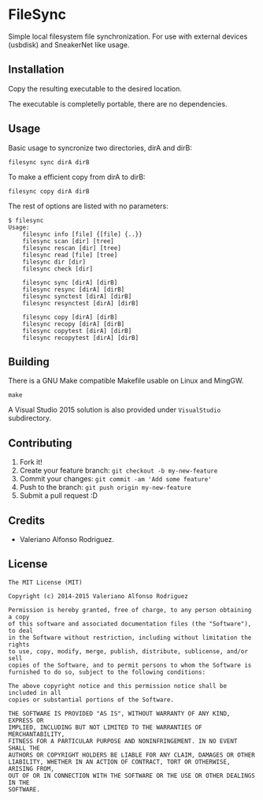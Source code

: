 # FileSync
Simple local filesystem file synchronization. For use with external devices (usbdisk) and SneakerNet like usage.

## Installation
Copy the resulting executable to the desired location.

The executable is completelly portable, there are no dependencies.

## Usage
Basic usage to syncronize two directories, dirA and dirB:

    filesync sync dirA dirB

To make a efficient copy from dirA to dirB:

    filesync copy dirA dirB

The rest of options are listed with no parameters:

    $ filesync
    Usage:
        filesync info [file] {[file] {..}}
        filesync scan [dir] [tree]
        filesync rescan [dir] [tree]
        filesync read [file] [tree]
        filesync dir [dir]
        filesync check [dir]

        filesync sync [dirA] [dirB]
        filesync resync [dirA] [dirB]
        filesync synctest [dirA] [dirB]
        filesync resynctest [dirA] [dirB]

        filesync copy [dirA] [dirB]
        filesync recopy [dirA] [dirB]
        filesync copytest [dirA] [dirB]
        filesync recopytest [dirA] [dirB]

## Building
There is a GNU Make compatible Makefile usable on Linux and MingGW.

    make

A Visual Studio 2015 solution is also provided under `VisualStudio` subdirectory.

## Contributing
1. Fork it!
2. Create your feature branch: `git checkout -b my-new-feature`
3. Commit your changes: `git commit -am 'Add some feature'`
4. Push to the branch: `git push origin my-new-feature`
5. Submit a pull request :D

## Credits
* Valeriano Alfonso Rodriguez.

## License

    The MIT License (MIT)

    Copyright (c) 2014-2015 Valeriano Alfonso Rodriguez

    Permission is hereby granted, free of charge, to any person obtaining a copy
    of this software and associated documentation files (the "Software"), to deal
    in the Software without restriction, including without limitation the rights
    to use, copy, modify, merge, publish, distribute, sublicense, and/or sell
    copies of the Software, and to permit persons to whom the Software is
    furnished to do so, subject to the following conditions:

    The above copyright notice and this permission notice shall be included in all
    copies or substantial portions of the Software.

    THE SOFTWARE IS PROVIDED "AS IS", WITHOUT WARRANTY OF ANY KIND, EXPRESS OR
    IMPLIED, INCLUDING BUT NOT LIMITED TO THE WARRANTIES OF MERCHANTABILITY,
    FITNESS FOR A PARTICULAR PURPOSE AND NONINFRINGEMENT. IN NO EVENT SHALL THE
    AUTHORS OR COPYRIGHT HOLDERS BE LIABLE FOR ANY CLAIM, DAMAGES OR OTHER
    LIABILITY, WHETHER IN AN ACTION OF CONTRACT, TORT OR OTHERWISE, ARISING FROM,
    OUT OF OR IN CONNECTION WITH THE SOFTWARE OR THE USE OR OTHER DEALINGS IN THE
    SOFTWARE.